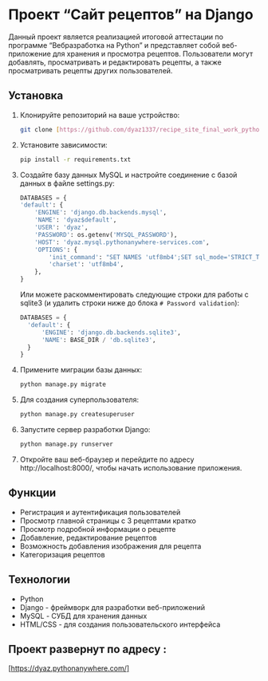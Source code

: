# Проект “Сайт рецептов” на Django

Данный проект является реализацией итоговой аттестации по программе
“Вебразработка на Python” и представляет собой веб-приложение
для хранения и просмотра рецептов. 
Пользователи могут добавлять, просматривать и редактировать рецепты, 
а также просматривать рецепты других пользователей.

## Установка
1. Клонируйте репозиторий на ваше устройство:

    ```bash
    git clone [https://github.com/dyaz1337/recipe_site_final_work_python_django]
    ```

2. Установите зависимости:

    ```bash
    pip install -r requirements.txt
    ```

3. Создайте базу данных MySQL и настройте соединение с базой данных в файле settings.py:

    ```python
   DATABASES = {
    'default': {
        'ENGINE': 'django.db.backends.mysql',
        'NAME': 'dyaz$default',
        'USER': 'dyaz',
        'PASSWORD': os.getenv('MYSQL_PASSWORD'),
        'HOST': 'dyaz.mysql.pythonanywhere-services.com',
        'OPTIONS': {
            'init_command': "SET NAMES 'utf8mb4';SET sql_mode='STRICT_TRANS_TABLES'",
            'charset': 'utf8mb4',
        },
    }
   ```
   
   Или можете раскомментировать следующие строки для работы с sqlite3 (и удалить строки ниже до блока `# Password validation`):
   ```python
   DATABASES = {
     'default': {
         'ENGINE': 'django.db.backends.sqlite3',
         'NAME': BASE_DIR / 'db.sqlite3',
     }
   }
   ```
   
4. Примените миграции базы данных:

    ```bash
    python manage.py migrate
    ```

5. Для создания суперпользователя:

    ```bash
    python manage.py createsuperuser
    ```

6. Запустите сервер разработки Django:

    ```bash
    python manage.py runserver
    ```

7. Откройте ваш веб-браузер и перейдите по адресу http://localhost:8000/, чтобы начать использование приложения.

## Функции

- Регистрация и аутентификация пользователей
- Просмотр главной страницы с 3 рецептами кратко
- Просмотр подробной информации о рецепте
- Добавление, редактирование рецептов
- Возможность добавления изображения для рецепта
- Категоризация рецептов

## Технологии

- Python
- Django - фреймворк для разработки веб-приложений
- MySQL - СУБД для хранения данных
- HTML/CSS - для создания пользовательского интерфейса

## Проект развернут по адресу : 

[https://dyaz.pythonanywhere.com/]
